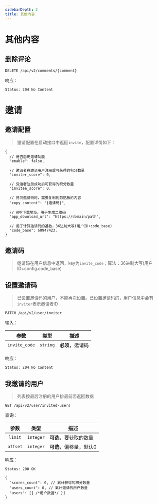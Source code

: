 ```yaml
---
sidebarDepth: 2
title: 其他内容
---
```

# 其他内容

## 删除评论

```
DELETE /api/v2/comments/{comment}
```

响应：

```
Status: 204 No Content
```

# 邀请

## 邀请配置

> 邀请配置在启动接口中返回`invite`，配置详情如下：

```json5
{
  // 是否启用邀请功能
  "enable": false,
  
  // 邀请者在邀请用户注册后可获得的积分数量
  "inviter_score": 0,

  // 受邀者注册成功后可获得的积分数量
  "invitee_score": 0,
  
  // 拷贝邀请码时，需要复制到剪贴板的内容
  "copy_content": "{邀请码}",
  
  // APP下载地址，用于生成二维码
  "app_download_url": "https://domain/path",
  
  // 用于计算邀请码的基数，36进制大写(用户ID+code_base)
  "code_base": 60947423,
}
```

## 邀请码

> 邀请码在用户信息中返回，key为`invite_code`；算法：36进制大写(用户ID+config.code_base)

## 设置邀请码

> 已设置邀请码的用户，不能再次设置。已设置邀请码的，用户信息中会有`inviter`表示邀请者ID

```
PATCH /api/v2/user/inviter
```

输入：

| 参数 | 类型 | 描述 |
|:----:|----|----|
| `invite_code` | `string` | **必须**，邀请码 |

响应：

```
Status: 204 No Content
```

## 我邀请的用户

> 列表按最后注册的用户排最前面返回数据

```
GET /api/v2/user/invited-users
```

查询：

| 参数 | 类型 | 描述 |
|:----:|----|----|
| `limit` | `integer` | **可选**，要获取的数量 |
| `offset` | `integer` | **可选**，偏移量，默认0 |

响应：

```
Status: 200 OK
```
```json5
{
  "scores_count": 0, // 累计获得的积分数量
  "users_count": 0, // 累计邀请的用户数量
  "users": [{ /*用户数据*/ }]
}
```
